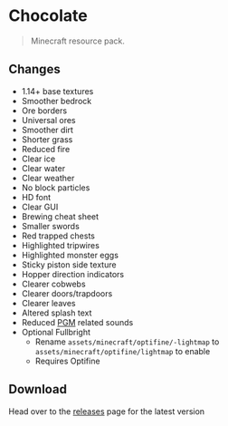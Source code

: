 # Chocolate
> Minecraft resource pack.

## Changes
- 1.14+ base textures
- Smoother bedrock
- Ore borders
- Universal ores
- Smoother dirt
- Shorter grass
- Reduced fire
- Clear ice
- Clear water
- Clear weather
- No block particles
- HD font
- Clear GUI
- Brewing cheat sheet
- Smaller swords
- Red trapped chests
- Highlighted tripwires
- Highlighted monster eggs
- Sticky piston side texture
- Hopper direction indicators
- Clearer cobwebs
- Clearer doors/trapdoors
- Clearer leaves
- Altered splash text
- Reduced [PGM](https://github.com/pgmdev/pgm) related sounds
- Optional Fullbright
  - Rename `assets/minecraft/optifine/-lightmap` to `assets/minecraft/optifine/lightmap` to enable
  - Requires Optifine

## Download
Head over to the [releases](https://github.com/jacobbearden/chocolate/releases) page for the latest version
